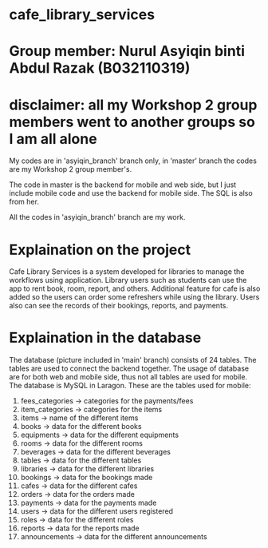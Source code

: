 # cafe_library_services
# Group member: Nurul Asyiqin binti Abdul Razak (B032110319)
# disclaimer: all my Workshop 2 group members went to another groups so I am all alone

My codes are in 'asyiqin_branch' branch only, in 'master' branch the codes are my Workshop 2 group member's.

The code in master is the backend for mobile and web side, but I just include mobile code and use the backend
for mobile side. The SQL is also from her.

All the codes in 'asyiqin_branch' branch are my work.

# Explaination on the project

Cafe Library Services is a system developed for libraries to manage the workflows using application. Library users such as students can use the app to rent book, room, report, and others.
Additional feature for cafe is also added so the users can order some refreshers while using the library. Users also can see the records of their bookings, reports, and payments.

# Explaination in the database

The database (picture included in 'main' branch) consists of 24 tables. The tables are used to connect the backend together. The usage of database are for both web and mobile side, thus 
not all tables are used for mobile. The database is MySQL in Laragon. These are the tables used for mobile:

1. fees_categories -> categories for the payments/fees
2. item_categories -> categories for the items
3. items -> name of the different items
4. books -> data for the different books
5. equipments -> data for the different equipments
6. rooms -> data for the different rooms
7. beverages -> data for the different beverages
8. tables -> data for the different tables
9. libraries -> data for the different libraries
10. bookings -> data for the bookings made
11. cafes -> data for the different cafes
12. orders -> data for the orders made
13. payments -> data for the payments made
14. users -> data for the different users registered
15. roles -> data for the different roles
16. reports -> data for the reports made
17. announcements -> data for the different announcements
